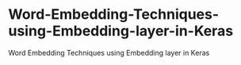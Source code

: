 # Word-Embedding-Techniques-using-Embedding-layer-in-Keras
Word Embedding Techniques using Embedding layer in Keras
